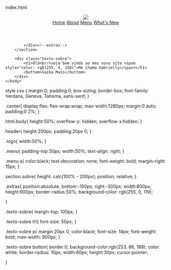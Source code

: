 index.html

<html>
	<head>
		<title>Starbucks Coffe</title>
		<link href="css/style.css" rel="stylesheet"/>
		<meta nome="viewport" content="width=device-width, initial-scale=1.0,maximum-scale=1.0">
	</head>
	<body>
		<header>
			<div class="center">
				<div class="logo"><img src="istockphoto.png" /></div><!--logo-->
				<div class="menu">
					<a href="#">Home</a>
					<a href="#">About</a>
					<a href="#">Menu</a>
					<a href="#">What's New</a>
				</div><!--menu-->
			</div><!--center-->
		</header>
        <section class="sobre">
            <div class="extras">
                 
            </div><!--extras-->
        </section>

        <div class="texto-sobre">
            <h1>Olá<br/>seja bem vindo ao meu novo site <span style="color: rgb(255, 4, 150)">Me chamo Gabrielly</span></h1>
            <buttom>Saiba Mais</buttom>
        </div>
	</body>
</html>

style.css
{
   margin:0;
    padding:0;
    box-sizing: border-box;
    font-family: Verdana, Geneva, Tahoma, sans-serif;
}

.center{
    display:flex;
    flex-wrap:wrap;
    max-width:1280px;
    margin:0 auto;
    padding:0 2%;
}

html.body{
    height:50%;
    overflow-y: hidden;
    overflow-x:hidden;
}

header{
    height:200px;
    padding:20px 0;
}

.logo{
    width:50%;
}

.menu{
    padding-top:30px;
    width:50%;
    text-align: right;
}

.menu a{
    color:black;
    text-decoration: none;
    font-weight: bold;
    margin-right: 15px;
}

section.sobre{
    height: calc(100% - 200px);
    position: relative;
}

.extras{
    position:absolute;
    bottom:-150px;
    right:-300px;
    width:800px;
    height:600px;
    border-radius:50%;
    background-color: rgb(255, 0, 119);
    
}

.texto-sobre{
    margin-top: 100px;
}

.texto-sobre h1{
    font-size: 50px; 
}

.texto-sobre p{
    margin:20px 0;
    color:black;
    font-size: 14px;
    font-weight: bold;
    max-width: 800px;
}

.texto-sobre button{
    border:0;
    background-color:rgb(253, 86, 189);
    color: white;
    border-radius: 10px;
    width:80px;
    height:30px;
    cursor:pointer;
    
}
